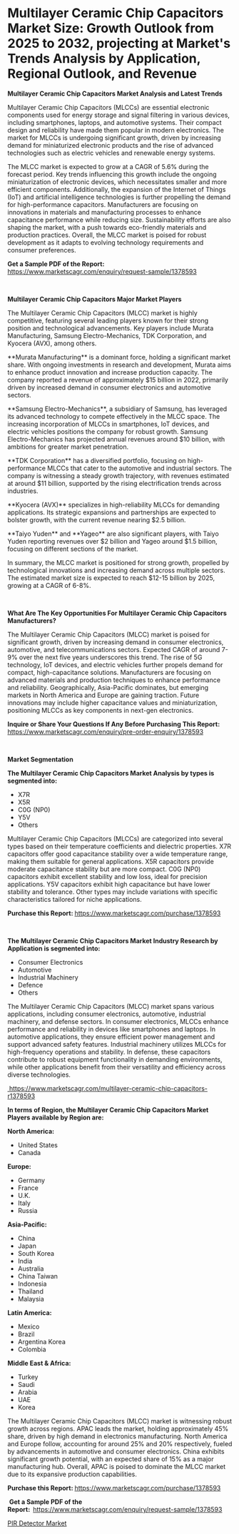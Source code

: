 <p><h1>Multilayer Ceramic Chip Capacitors Market Size: Growth Outlook from 2025 to 2032, projecting at Market's Trends Analysis by Application, Regional Outlook, and Revenue</h1></p><p><strong>Multilayer Ceramic Chip Capacitors Market Analysis and Latest Trends</strong></p>
<p><p>Multilayer Ceramic Chip Capacitors (MLCCs) are essential electronic components used for energy storage and signal filtering in various devices, including smartphones, laptops, and automotive systems. Their compact design and reliability have made them popular in modern electronics. The market for MLCCs is undergoing significant growth, driven by increasing demand for miniaturized electronic products and the rise of advanced technologies such as electric vehicles and renewable energy systems.</p><p>The MLCC market is expected to grow at a CAGR of 5.6% during the forecast period. Key trends influencing this growth include the ongoing miniaturization of electronic devices, which necessitates smaller and more efficient components. Additionally, the expansion of the Internet of Things (IoT) and artificial intelligence technologies is further propelling the demand for high-performance capacitors. Manufacturers are focusing on innovations in materials and manufacturing processes to enhance capacitance performance while reducing size. Sustainability efforts are also shaping the market, with a push towards eco-friendly materials and production practices. Overall, the MLCC market is poised for robust development as it adapts to evolving technology requirements and consumer preferences.</p></p>
<p><strong>Get a Sample PDF of the Report:&nbsp;</strong> <a href="https://www.marketscagr.com/enquiry/request-sample/1378593?utm_campaign=2004&utm_medium=2&utm_source=Github&utm_content=ia&utm_term=06042025&utm_id=multilayer-ceramic-chip-capacitors">https://www.marketscagr.com/enquiry/request-sample/1378593</a></p>
<p>&nbsp;</p>
<p><strong>Multilayer Ceramic Chip Capacitors Major Market Players</strong></p>
<p><p>The Multilayer Ceramic Chip Capacitors (MLCC) market is highly competitive, featuring several leading players known for their strong position and technological advancements. Key players include Murata Manufacturing, Samsung Electro-Mechanics, TDK Corporation, and Kyocera (AVX), among others.</p><p>**Murata Manufacturing** is a dominant force, holding a significant market share. With ongoing investments in research and development, Murata aims to enhance product innovation and increase production capacity. The company reported a revenue of approximately $15 billion in 2022, primarily driven by increased demand in consumer electronics and automotive sectors.</p><p>**Samsung Electro-Mechanics**, a subsidiary of Samsung, has leveraged its advanced technology to compete effectively in the MLCC space. The increasing incorporation of MLCCs in smartphones, IoT devices, and electric vehicles positions the company for robust growth. Samsung Electro-Mechanics has projected annual revenues around $10 billion, with ambitions for greater market penetration.</p><p>**TDK Corporation** has a diversified portfolio, focusing on high-performance MLCCs that cater to the automotive and industrial sectors. The company is witnessing a steady growth trajectory, with revenues estimated at around $11 billion, supported by the rising electrification trends across industries.</p><p>**Kyocera (AVX)** specializes in high-reliability MLCCs for demanding applications. Its strategic expansions and partnerships are expected to bolster growth, with the current revenue nearing $2.5 billion.</p><p>**Taiyo Yuden** and **Yageo** are also significant players, with Taiyo Yuden reporting revenues over $2 billion and Yageo around $1.5 billion, focusing on different sections of the market.</p><p>In summary, the MLCC market is positioned for strong growth, propelled by technological innovations and increasing demand across multiple sectors. The estimated market size is expected to reach $12-15 billion by 2025, growing at a CAGR of 6-8%.</p></p>
<p>&nbsp;</p>
<p><strong>What Are The Key Opportunities For Multilayer Ceramic Chip Capacitors Manufacturers?</strong></p>
<p><p>The Multilayer Ceramic Chip Capacitors (MLCC) market is poised for significant growth, driven by increasing demand in consumer electronics, automotive, and telecommunications sectors. Expected CAGR of around 7-9% over the next five years underscores this trend. The rise of 5G technology, IoT devices, and electric vehicles further propels demand for compact, high-capacitance solutions. Manufacturers are focusing on advanced materials and production techniques to enhance performance and reliability. Geographically, Asia-Pacific dominates, but emerging markets in North America and Europe are gaining traction. Future innovations may include higher capacitance values and miniaturization, positioning MLCCs as key components in next-gen electronics.</p></p>
<p><strong>Inquire or Share Your Questions If Any Before Purchasing This Report:</strong> <a href="https://www.marketscagr.com/enquiry/pre-order-enquiry/1378593?utm_campaign=2004&utm_medium=2&utm_source=Github&utm_content=ia&utm_term=06042025&utm_id=multilayer-ceramic-chip-capacitors">https://www.marketscagr.com/enquiry/pre-order-enquiry/1378593</a></p>
<p>&nbsp;</p>
<p><strong>Market Segmentation</strong></p>
<p><strong>The Multilayer Ceramic Chip Capacitors Market Analysis by types is segmented into:</strong></p>
<p><ul><li>X7R</li><li>X5R</li><li>C0G (NP0)</li><li>Y5V</li><li>Others</li></ul></p>
<p><p>Multilayer Ceramic Chip Capacitors (MLCCs) are categorized into several types based on their temperature coefficients and dielectric properties. X7R capacitors offer good capacitance stability over a wide temperature range, making them suitable for general applications. X5R capacitors provide moderate capacitance stability but are more compact. C0G (NP0) capacitors exhibit excellent stability and low loss, ideal for precision applications. Y5V capacitors exhibit high capacitance but have lower stability and tolerance. Other types may include variations with specific characteristics tailored for niche applications.</p></p>
<p><strong>Purchase this Report:&nbsp;</strong><a href="https://www.marketscagr.com/purchase/1378593?utm_campaign=2004&utm_medium=2&utm_source=Github&utm_content=ia&utm_term=06042025&utm_id=multilayer-ceramic-chip-capacitors">https://www.marketscagr.com/purchase/1378593</a></p>
<p>&nbsp;</p>
<p><strong>The Multilayer Ceramic Chip Capacitors Market Industry Research by Application is segmented into:</strong></p>
<p><ul><li>Consumer Electronics</li><li>Automotive</li><li>Industrial Machinery</li><li>Defence</li><li>Others</li></ul></p>
<p><p>The Multilayer Ceramic Chip Capacitors (MLCC) market spans various applications, including consumer electronics, automotive, industrial machinery, and defense sectors. In consumer electronics, MLCCs enhance performance and reliability in devices like smartphones and laptops. In automotive applications, they ensure efficient power management and support advanced safety features. Industrial machinery utilizes MLCCs for high-frequency operations and stability. In defense, these capacitors contribute to robust equipment functionality in demanding environments, while other applications benefit from their versatility and efficiency across diverse technologies.</p></p>
<p><a href="https://www.marketscagr.com/multilayer-ceramic-chip-capacitors-r1378593?utm_campaign=2004&utm_medium=2&utm_source=Github&utm_content=ia&utm_term=06042025&utm_id=multilayer-ceramic-chip-capacitors">&nbsp;https://www.marketscagr.com/multilayer-ceramic-chip-capacitors-r1378593</a></p>
<p><strong>In terms of Region, the Multilayer Ceramic Chip Capacitors Market Players available by Region are:</strong></p>
<p>
    <p> <strong> North America: </strong>
        <ul>
            <li>United States</li>
            <li>Canada</li>
        </ul>
        </p> 
    <p> <strong> Europe: </strong>
        <ul>
            <li>Germany</li>
            <li>France</li>
            <li>U.K.</li>
            <li>Italy</li>
            <li>Russia</li>
        </ul>
        </p> 
    <p> <strong> Asia-Pacific: </strong>
        <ul>
            <li>China</li>
            <li>Japan</li>
            <li>South Korea</li>
            <li>India</li>
            <li>Australia</li>
            <li>China Taiwan</li>
            <li>Indonesia</li>
            <li>Thailand</li>
            <li>Malaysia</li>
        </ul>
        </p> 
    <p> <strong> Latin America: </strong>
        <ul>
            <li>Mexico</li>
            <li>Brazil</li>
            <li>Argentina Korea</li>
            <li>Colombia</li>
        </ul>
        </p> 
    <p> <strong> Middle East & Africa: </strong>
        <ul>
            <li>Turkey</li>
            <li>Saudi</li>
            <li>Arabia</li>
            <li>UAE</li>
            <li>Korea</li>
        </ul>
    </p>
    </p>
<p><p>The Multilayer Ceramic Chip Capacitors (MLCC) market is witnessing robust growth across regions. APAC leads the market, holding approximately 45% share, driven by high demand in electronics manufacturing. North America and Europe follow, accounting for around 25% and 20% respectively, fueled by advancements in automotive and consumer electronics. China exhibits significant growth potential, with an expected share of 15% as a major manufacturing hub. Overall, APAC is poised to dominate the MLCC market due to its expansive production capabilities.</p></p>
<p><strong>Purchase this Report: </strong><a href="https://www.marketscagr.com/purchase/1378593?utm_campaign=2004&utm_medium=2&utm_source=Github&utm_content=ia&utm_term=06042025&utm_id=multilayer-ceramic-chip-capacitors">https://www.marketscagr.com/purchase/1378593</a></p>
<p>&nbsp;<strong>Get a Sample PDF of the Report:&nbsp;&nbsp;</strong><a href="https://www.marketscagr.com/enquiry/request-sample/1378593?utm_campaign=2004&utm_medium=2&utm_source=Github&utm_content=ia&utm_term=06042025&utm_id=multilayer-ceramic-chip-capacitors">https://www.marketscagr.com/enquiry/request-sample/1378593</a></p>
<p><strong></strong></p>
<p><p><a href="https://github.com/globismark/Market-Research-Report-List-6/blob/main/pir-detector-market.md?utm_campaign=2004&utm_medium=2&utm_source=Github&utm_content=ia&utm_term=06042025&utm_id=multilayer-ceramic-chip-capacitors">PIR Detector Market</a></p></p>